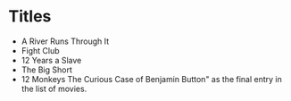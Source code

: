 # Titles

- A River Runs Through It
- Fight Club
- 12 Years a Slave
- The Big Short
- 12 Monkeys
The Curious Case of Benjamin Button" as the final entry in the list of movies.
